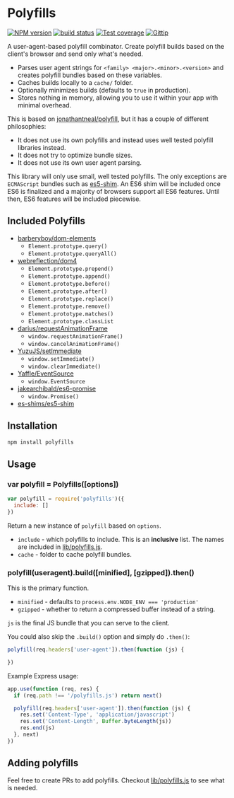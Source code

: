 
# Polyfills

[![NPM version][npm-image]][npm-url]
[![build status][travis-image]][travis-url]
[![Test coverage][coveralls-image]][coveralls-url]
[![Gittip][gittip-image]][gittip-url]

A user-agent-based polyfill combinator.
Create polyfill builds based on the client's browser and send only what's needed.

- Parses user agent strings for `<family> <major>.<minor>.<version>` and creates polyfill bundles based on these variables.
- Caches builds locally to a `cache/` folder.
- Optionally minimizes builds (defaults to `true` in production).
- Stores nothing in memory, allowing you to use it within your app with minimal overhead.

This is based on [jonathantneal/polyfill](https://github.com/jonathantneal/polyfill),
but it has a couple of different philosophies:

- It does not use its own polyfills and instead uses well tested polyfill libraries instead.
- It does not try to optimize bundle sizes.
- It does not use its own user agent parsing.

This library will only use small, well tested polyfills.
The only exceptions are `ECMAScript` bundles such as [es5-shim](https://github.com/es-shims/es5-shim).
An ES6 shim will be included once ES6 is finalized and a majority of browsers support all ES6 features.
Until then, ES6 features will be included piecewise.

## Included Polyfills

- [barberyboy/dom-elements](https://github.com/barberboy/dom-elements)
  - `Element.prototype.query()`
  - `Element.prototype.queryAll()`
- [webreflection/dom4](https://github.com/webreflection/dom4)
  - `Element.prototype.prepend()`
  - `Element.prototype.append()`
  - `Element.prototype.before()`
  - `Element.prototype.after()`
  - `Element.prototype.replace()`
  - `Element.prototype.remove()`
  - `Element.prototype.matches()`
  - `Element.prototype.classList`
- [darius/requestAnimationFrame](https://github.com/darius/requestAnimationFrame)
  - `window.requestAnimationFrame()`
  - `window.cancelAnimationFrame()`
- [YuzuJS/setImmediate](https://github.com/YuzuJS/setImmediate)
  - `window.setImmediate()`
  - `window.clearImmediate()`
- [Yaffle/EventSource](https://github.com/Yaffle/EventSource)
  - `window.EventSource`
- [jakearchibald/es6-promise](https://github.com/jakearchibald/es6-promise)
  - `window.Promise()`
- [es-shims/es5-shim](https://github.com/es-shims/es5-shim)

## Installation

```bash
npm install polyfills
```

## Usage

### var polyfill = Polyfills([options])

```js
var polyfill = require('polyfills')({
  include: []
})
```

Return a new instance of `polyfill` based on `options`.

- `include` - which polyfills to include.
  This is an __inclusive__ list.
  The names are included in [lib/polyfills.js](lib/polyfills.js).
- `cache` - folder to cache polyfill bundles.

### polyfill(useragent).build([minified], [gzipped]).then()

This is the primary function.

- `minified` - defaults to `process.env.NODE_ENV === 'production'`
- `gzipped` - whether to return a compressed buffer instead of a string.

`js` is the final JS bundle that you can serve to the client.

You could also skip the `.build()` option and simply do `.then()`:

```js
polyfill(req.headers['user-agent']).then(function (js) {

})
```

Example Express usage:

```js
app.use(function (req, res) {
  if (req.path !== '/polyfills.js') return next()

  polyfill(req.headers['user-agent']).then(function (js) {
    res.set('Content-Type', 'application/javascript')
    res.set('Content-Length', Buffer.byteLength(js))
    res.end(js)
  }, next)
})
```

## Adding polyfills

Feel free to create PRs to add polyfills.
Checkout [lib/polyfills.js](lib/polyfills.js) to see what is needed.

[npm-image]: https://img.shields.io/npm/v/polyfills.svg?style=flat
[npm-url]: https://npmjs.org/package/polyfills
[travis-image]: https://img.shields.io/travis/polyfills/polyfills.svg?style=flat
[travis-url]: https://travis-ci.org/polyfills/polyfills
[coveralls-image]: https://img.shields.io/coveralls/polyfills/polyfills.svg?style=flat
[coveralls-url]: https://coveralls.io/r/polyfills/polyfills?branch=master
[gittip-image]: https://img.shields.io/gittip/jonathanong.svg?style=flat
[gittip-url]: https://www.gittip.com/jonathanong/
